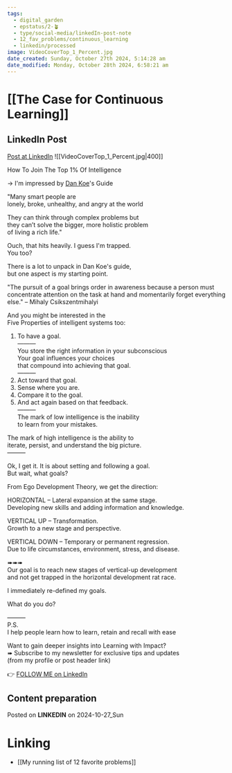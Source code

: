```yaml
---
tags:
  - digital_garden
  - epstatus/2-🪴
  - type/social-media/linkedIn-post-note
  - 12_fav_problems/continuous_learning
  - linkedin/processed
image: VideoCoverTop_1_Percent.jpg
date_created: Sunday, October 27th 2024, 5:14:28 am
date_modified: Monday, October 28th 2024, 6:58:21 am
---
```

# [[The Case for Continuous Learning]]
## LinkedIn Post
[Post at LinkedIn](https://www.linkedin.com/posts/sebastiankamilli_how-to-join-the-top-1-of-intelligence-activity-7256198572293992448-1P4D?utm_source=share&utm_medium=member_desktop)
![[VideoCoverTop_1_Percent.jpg|400]]

How To Join The Top 1% Of Intelligence  
  
→ I'm impressed by [Dan Koe](https://www.linkedin.com/in/thedankoe/)'s Guide  
  
"Many smart people are  
lonely, broke, unhealthy, and angry at the world  
  
They can think through complex problems but  
they can’t solve the bigger, more holistic problem  
of living a rich life."  
  
Ouch, that hits heavily. I guess I'm trapped.  
You too?  
  
There is a lot to unpack in Dan Koe's guide,  
but one aspect is my starting point.  
  
"The pursuit of a goal brings order in awareness because a person must concentrate attention on the task at hand and momentarily forget everything else." – Mihaly Csikszentmihalyi  
  
And you might be interested in the  
Five Properties of intelligent systems too:  
  
1) To have a goal.  
———  
You store the right information in your subconscious  
Your goal influences your choices  
that compound into achieving that goal.  
———  
2) Act toward that goal.  
3) Sense where you are.  
4) Compare it to the goal.  
5) And act again based on that feedback.  
———  
The mark of low intelligence is the inability  
to learn from your mistakes.  
  
The mark of high intelligence is the ability to  
iterate, persist, and understand the big picture.  
———  

Ok, I get it. It is about setting and following a goal.  
But wait, what goals?  
  
From Ego Development Theory, we get the direction:  
  
HORIZONTAL – Lateral expansion at the same stage.  
Developing new skills and adding information and knowledge.  
  
VERTICAL UP – Transformation.  
Growth to a new stage and perspective.  
  
VERTICAL DOWN – Temporary or permanent regression.  
Due to life circumstances, environment, stress, and disease.  
  
➠➠➠  
Our goal is to reach new stages of vertical-up development  
and not get trapped in the horizontal development rat race.  

I immediately re-defined my goals.  

What do you do?  

———  
P.S.  
I help people learn how to learn, retain and recall with ease  
  
Want to gain deeper insights into Learning with Impact?  
➠ Subscribe to my newsletter for exclusive tips and updates  
(from my profile or post header link)

👉 [FOLLOW ME on LinkedIn](https://www.linkedin.com/comm/mynetwork/discovery-see-all?usecase=PEOPLE_FOLLOWS&followMember=sebastiankamilli)

## Content preparation

Posted on **LINKEDIN** on 2024-10-27_Sun
# Linking
+ [[My running list of 12 favorite problems]]